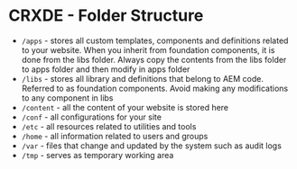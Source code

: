 # CRXDE - Folder Structure

- `/apps` - stores all custom templates, components and definitions related to your website. When you inherit from foundation components, it is done from the libs folder. Always copy the contents from the libs folder to apps folder and then modify in apps folder
- `/libs` - stores all library and definitions that belong to AEM code. Referred to as foundation components. Avoid making any modifications to any component in libs
- `/content` - all the content of your website is stored here
- `/conf` - all configurations for your site
- `/etc` - all resources related to utilities and tools  
- `/home` - all information related to users and groups
- `/var` - files that change and updated by the system such as audit logs
- `/tmp` - serves as temporary working area